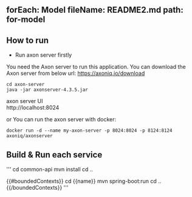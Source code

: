 
forEach: Model
fileName: README2.md
path: for-model
---
## How to run

- Run axon server firstly

You need the Axon server to run this application.
You can download the Axon server from below url:
https://axoniq.io/download  


```
cd axon-server
java -jar axonserver-4.3.5.jar
```

axon server UI  
http://localhost:8024  

or You can run the axon server with docker:

```
docker run -d --name my-axon-server -p 8024:8024 -p 8124:8124 axoniq/axonserver
```

## Build & Run each service

'''
cd common-api
mvn install
cd ..

{{#boundedContexts}}
cd {{name}}
mvn spring-boot:run
cd ..
{{/boundedContexts}}
'''
